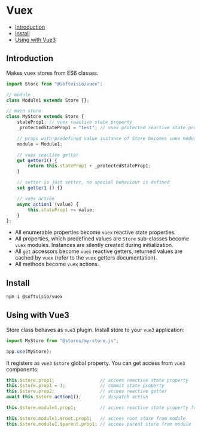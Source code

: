 # Vuex

-   [Introduction](#introduction)
-   [Install](#install)
-   [Using with Vue3](#using-with-vue3)

## Introduction

Makes vuex stores from ES6 classes.

```js
import Store from "@softvisio/vuex";

// module
class Module1 extends Store {};

// main store
class MyStore extends Store {
    stateProp1; // vuex reactive state property
    _protectedStateProp1 = "test"; // vuex protected reactive state property with initial value

    // props with predefined value instance of Store becomes vuex modules
    module = Module1;

    // vuex reactive getter
    get getter1() {
        return this.stateProp1 + _protectedStateProp1;
    }

    // setter is just setter, no special behaviour is defined
    set getter1 () {}

    // vuex action
    async action1 (value) {
        this.stateProp1 += value;
    }
};
```

-   All enumerable properties become `vuex` reactive state properties.
-   All properties, which predefined values are `Store` sub-classes become `vuex` modules. Instances are silently created during initialization.
-   All `get` accessors become `vuex` reactive getters, returned values are cached by `vuex` (refer to the `vuex` getters documentation).
-   All methods become `vuex` actions.

## Install

```sh
npm i @softvisio/vuex
```

## Using with Vue3

Store class behaves as `vue3` plugin. Install store to your `vue3` application:

```js
import MyStore from "@stores/my-store.js";

app.use(MyStore);
```

It registers as `vue3` `$store` global property. You can get access from `vue3` components:

<!-- prettier-ignore -->
```js
this.$store.prop1;                 // accees reactive state property
this.$store.prop1 = 1;             // commit state property
this.$store.prop2;                 // accees reactive getter
await this.$store.action1();       // dispatch action

this.$store.module1.prop1;         // accees reactive state property from module1

this.$store.module1.$root.prop1;   // accees root store from module
this.$store.module1.$parent.prop1; // accees parent store from module
```

